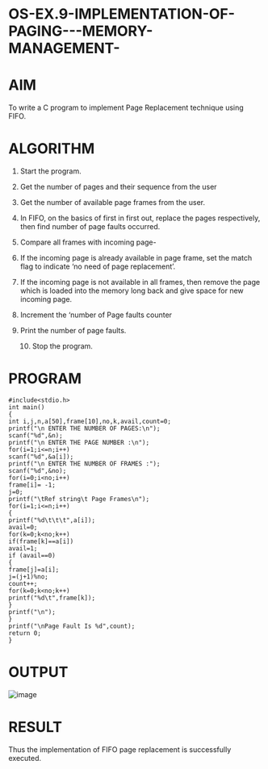 # OS-EX.9-IMPLEMENTATION-OF-PAGING---MEMORY-MANAGEMENT-
# AIM
To write a C program to implement Page Replacement technique using FIFO.

# ALGORITHM
 1. Start the program.

 2. Get the number of pages and their sequence from the user

 3. Get the number of available page frames from the user.

 4. In FIFO, on the basics of first in first out, replace the pages respectively, then find number of page faults occurred.

 5. Compare all frames with incoming page-

 6. If the incoming page is already available in page frame, set the match flag to indicate ‘no need of page replacement’.

 7. If the incoming page is not available in all frames, then remove the page which is loaded into the memory long back and give space for new incoming page.

 8. Increment the ‘number of Page faults counter

 9. Print the number of page faults.

    10. Stop the program.

# PROGRAM
```
#include<stdio.h>
int main()
{
int i,j,n,a[50],frame[10],no,k,avail,count=0;
printf("\n ENTER THE NUMBER OF PAGES:\n");
scanf("%d",&n);
printf("\n ENTER THE PAGE NUMBER :\n");
for(i=1;i<=n;i++)
scanf("%d",&a[i]);
printf("\n ENTER THE NUMBER OF FRAMES :");
scanf("%d",&no);
for(i=0;i<no;i++)
frame[i]= -1;
j=0;
printf("\tRef string\t Page Frames\n");
for(i=1;i<=n;i++)
{
printf("%d\t\t\t",a[i]);
avail=0;
for(k=0;k<no;k++)
if(frame[k]==a[i])
avail=1;
if (avail==0)
{
frame[j]=a[i];
j=(j+1)%no;
count++;
for(k=0;k<no;k++)
printf("%d\t",frame[k]);
}
printf("\n");
}
printf("\nPage Fault Is %d",count);
return 0;
}
```
# OUTPUT
![image](https://github.com/AGALYARAMESHKUMAR/OS-EX.9-IMPLEMENTATION-OF-PAGING---MEMORY-MANAGEMENT-/assets/119394395/8990d3e3-fd08-4083-a66b-6c465fa9bad5)


# RESULT
Thus the implementation of FIFO page replacement is successfully executed.
